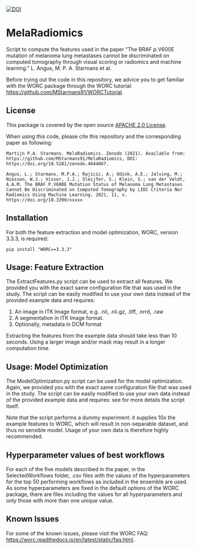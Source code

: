 [![DOI](https://zenodo.org/badge/DOI/10.5281/zenodo.4644067.svg)](https://doi.org/10.5281/zenodo.4644067)

# MelaRadiomics
Script to compute the features used in the paper "The BRAF p.V600E mutation of melanoma lung metastases cannot be discriminated on computed tomography through visual scoring or radiomics and machine learning." L. Angus, M. P. A. Starmans et al.

Before trying out the code in this repository, we advice you to get
familiar with the WORC package through the WORC tutorial:
https://github.com/MStarmans91/WORCTutorial.

## License
This package is covered by the open source [APACHE 2.0 License](APACHE-LICENSE-2.0).

When using this code, please cite this repository and the corresponding paper
as following:

``Martijn P.A. Starmans. MelaRadiomics. Zenodo (2021). Available from:  https://github.com/MStarmans91/MelaRadiomics, DOI: https://doi.org/10.5281/zenodo.4644067.``

``Angus, L.; Starmans, M.P.A.; Rajicic, A.; Odink, A.E.; Jalving, M.; Niessen, W.J.; Visser, J.J.; Sleijfer, S.; Klein, S.; van der Veldt, A.A.M. The BRAF P.V600E Mutation Status of Melanoma Lung Metastases Cannot Be Discriminated on Computed Tomography by LIDC Criteria Nor Radiomics Using Machine Learning. 2021, 11, x. https://doi.org/10.3390/xxxxx``


## Installation
For both the feature extraction and model optimization, WORC, version 3.3.3,
is required:

    pip install "WORC==3.3.3"

## Usage: Feature Extraction
The ExtractFeatures.py script can be used to extract all features. We provided
you with the exact same configuration file that was used in the study. The
script can be easily modified to use your own data instead of the
provided example data and requires:

1. An image in ITK Image format, e.g. .nii, .nii.gz, .tiff, .nrrd, .raw
2. A segmentation in ITK Image format.
3. Optionally, metadata in DCM format

Extracting the features from the example data should take less than 10 seconds.
Using a larger image and/or mask may result in a longer computation time.

## Usage: Model Optimization
The ModelOptimization.py script can be used for the model optimization. Again,
we provided you with the exact same configuration file that was used in the study.
The script can be easily modified to use your own data instead of the
provided example data and requires: see for more details the script itself.

Note that the script performs a dummy experiment: it supplies 10x the example
features to WORC, which will result in non-separable dataset, and thus no
sensible model. Usage of your own data is therefore highly recommended.

## Hyperparameter values of best workflows
For each of the five models described in the paper, in the SelectedWorkflows
folder, .csv files with the values of the hyperparameters for the top 50
performing workflows as included in the ensemble are used. As some
hyperparameters are fixed in the default options of the WORC package,
there are files including the values for all hyperparameters and only those
with more than one unique value.

## Known Issues
For some of the known issues, please visit the WORC FAQ:
https://worc.readthedocs.io/en/latest/static/faq.html.
